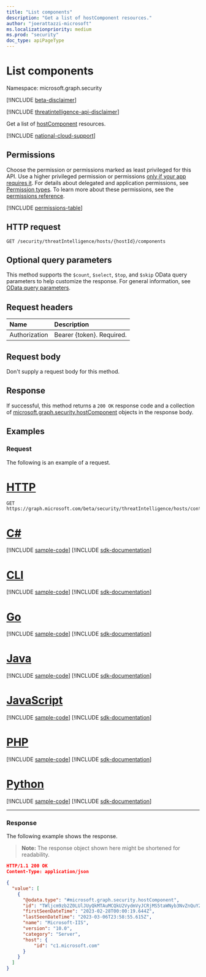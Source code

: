 ```yaml
---
title: "List components"
description: "Get a list of hostComponent resources."
author: "joerattazzi-microsoft"
ms.localizationpriority: medium
ms.prod: "security"
doc_type: apiPageType
---
```


# List components

Namespace: microsoft.graph.security

[!INCLUDE [beta-disclaimer](../../includes/beta-disclaimer.md)]

[!INCLUDE [threatintelligence-api-disclaimer](../../includes/threatintelligence-api-disclaimer.md)]

Get a list of [hostComponent](../resources/security-hostcomponent.md) resources.

[!INCLUDE [national-cloud-support](../../includes/global-only.md)]

## Permissions

Choose the permission or permissions marked as least privileged for this API. Use a higher privileged permission or permissions [only if your app requires it](/graph/permissions-overview#best-practices-for-using-microsoft-graph-permissions). For details about delegated and application permissions, see [Permission types](/graph/permissions-overview#permission-types). To learn more about these permissions, see the [permissions reference](/graph/permissions-reference).

<!-- { "blockType": "permissions", "name": "security_host_list_components" } -->
[!INCLUDE [permissions-table](../includes/permissions/security-host-list-components-permissions.md)]

## HTTP request

<!-- {
  "blockType": "ignored"
}
-->
``` http
GET /security/threatIntelligence/hosts/{hostId}/components
```

## Optional query parameters

This method supports the `$count`, `$select`, `$top`, and `$skip` OData query parameters to help customize the response. For general information, see [OData query parameters](/graph/query-parameters).

## Request headers

|Name|Description|
|:---|:---|
|Authorization|Bearer {token}. Required.|

## Request body

Don't supply a request body for this method.

## Response

If successful, this method returns a `200 OK` response code and a collection of [microsoft.graph.security.hostComponent](../resources/security-hostcomponent.md) objects in the response body.

## Examples

### Request

The following is an example of a request.
# [HTTP](#tab/http)
<!-- {
  "blockType": "request",
  "name": "list_hostcomponent",
  "sampleKeys": ["contoso.com"]
}
-->
``` http
GET https://graph.microsoft.com/beta/security/threatIntelligence/hosts/contoso.com/components
```

# [C#](#tab/csharp)
[!INCLUDE [sample-code](../includes/snippets/csharp/list-hostcomponent-csharp-snippets.md)]
[!INCLUDE [sdk-documentation](../includes/snippets/snippets-sdk-documentation-link.md)]

# [CLI](#tab/cli)
[!INCLUDE [sample-code](../includes/snippets/cli/list-hostcomponent-cli-snippets.md)]
[!INCLUDE [sdk-documentation](../includes/snippets/snippets-sdk-documentation-link.md)]

# [Go](#tab/go)
[!INCLUDE [sample-code](../includes/snippets/go/list-hostcomponent-go-snippets.md)]
[!INCLUDE [sdk-documentation](../includes/snippets/snippets-sdk-documentation-link.md)]

# [Java](#tab/java)
[!INCLUDE [sample-code](../includes/snippets/java/list-hostcomponent-java-snippets.md)]
[!INCLUDE [sdk-documentation](../includes/snippets/snippets-sdk-documentation-link.md)]

# [JavaScript](#tab/javascript)
[!INCLUDE [sample-code](../includes/snippets/javascript/list-hostcomponent-javascript-snippets.md)]
[!INCLUDE [sdk-documentation](../includes/snippets/snippets-sdk-documentation-link.md)]

# [PHP](#tab/php)
[!INCLUDE [sample-code](../includes/snippets/php/list-hostcomponent-php-snippets.md)]
[!INCLUDE [sdk-documentation](../includes/snippets/snippets-sdk-documentation-link.md)]

# [Python](#tab/python)
[!INCLUDE [sample-code](../includes/snippets/python/list-hostcomponent-python-snippets.md)]
[!INCLUDE [sdk-documentation](../includes/snippets/snippets-sdk-documentation-link.md)]

---

### Response

The following example shows the response.
>**Note:** The response object shown here might be shortened for readability.
<!-- {
  "blockType": "response",
  "truncated": true,
  "@odata.type": "Collection(microsoft.graph.security.hostComponent)"
}
-->
``` json
HTTP/1.1 200 OK
Content-Type: application/json

{
  "value": [
    {
      "@odata.type": "#microsoft.graph.security.hostComponent",
      "id": "TWljcm9zb2Z0LUlJUyQkMTAuMCQkU2VydmVyJCRjMS5taWNyb3NvZnQuY29t",
      "firstSeenDateTime": "2023-02-28T00:00:19.644Z",
      "lastSeenDateTime": "2023-03-06T23:58:55.615Z",
      "name": "Microsoft-IIS",
      "version": "10.0",
      "category": "Server",
      "host": {
          "id": "c1.microsoft.com"
      }
    }
  ]
}
```
